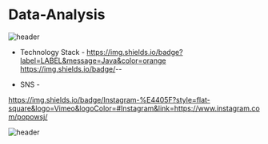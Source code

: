 # Data-Analysis

![header](https://capsule-render.vercel.app/api?type=wave&color=gradient&height=150&section=header&Data-Analysis%20render&fontSize=45&animation=fadeIn)

- Technology Stack -
https://img.shields.io/badge?label=LABEL&message=Java&color=orange
https://img.shields.io/badge/<LABEL>-<Java>-<orange>

- SNS -

https://img.shields.io/badge/Instagram-%E4405F?style=flat-square&logo=Vimeo&logoColor=#Instagram&link=https://www.instagram.com/popowsj/


![header](https://capsule-render.vercel.app/api?type=wave&color=gradient&height=150&section=footer&Data-Analysis%20render&fontSize=45&animation=fadeIn)
